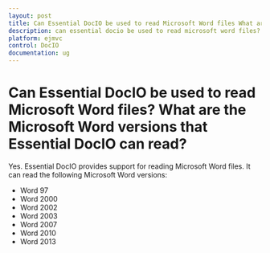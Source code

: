 ```yaml
---
layout: post
title: Can Essential DocIO be used to read Microsoft Word files What are the Microsoft Word versions that Essential DocIO can read | DocIO | ASP.NET MVC | Syncfusion
description: can essential docio be used to read microsoft word files? what are the microsoft word versions that essential docio can read?
platform: ejmvc
control: DocIO
documentation: ug
---
```


# Can Essential DocIO be used to read Microsoft Word files? What are the Microsoft Word versions that Essential DocIO can read?

Yes. Essential DocIO provides support for reading Microsoft Word files. It can read the following Microsoft Word versions:

* Word 97
* Word 2000
* Word 2002
* Word 2003
* Word 2007
* Word 2010
* Word 2013
